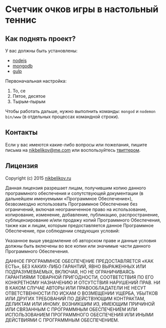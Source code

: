 # Счетчик очков игры в настольный теннис

## Как поднять проект?

У вас должны быть установлены:

- [nodejs](https://nodejs.org/)
- [mongodb](http://www.mongodb.org/)
- [gulp](http://gulpjs.com/)

Первоначальная настройка:

1. То, се
2. Пятое, десятое
3. Тырым-пырым

Чтобы работать дальше, нужно выполнить команды: `mongod` и `nodemon bin/www` (в отдельных процессах командной строки).


## Контакты

Если у вас имеются какие-либо вопросы или пожелания, пишите письма на [nikbelikov@me.com](mailto:nikbelikov@me.com) или воспользуйтесь [твиттером](https://twitter.com/_nikbelikov).

## Лицензия

Copyright (c) 2015 [nikbelikov.ru](http://nikbelikov.ru/)

Данная лицензия разрешает лицам, получившим копию данного программного обеспечения и сопутствующей документации (в дальнейшем именуемыми «Программное Обеспечение»), безвозмездно использовать Программное Обеспечение без ограничений, включая неограниченное право на использование, копирование, изменение, добавление, публикацию, распространение, сублицензирование и/или продажу копий Программного Обеспечения, также как и лицам, которым предоставляется данное Программное Обеспечение, при соблюдении следующих условий:

Указанное выше уведомление об авторском праве и данные условия должны быть включены во все копии или значимые части данного Программного Обеспечения.

ДАННОЕ ПРОГРАММНОЕ ОБЕСПЕЧЕНИЕ ПРЕДОСТАВЛЯЕТСЯ «КАК ЕСТЬ», БЕЗ КАКИХ-ЛИБО ГАРАНТИЙ, ЯВНО ВЫРАЖЕННЫХ ИЛИ ПОДРАЗУМЕВАЕМЫХ, ВКЛЮЧАЯ, НО НЕ ОГРАНИЧИВАЯСЬ ГАРАНТИЯМИ ТОВАРНОЙ ПРИГОДНОСТИ, СООТВЕТСТВИЯ ПО ЕГО КОНКРЕТНОМУ НАЗНАЧЕНИЮ И ОТСУТСТВИЯ НАРУШЕНИЙ ПРАВ. НИ В КАКОМ СЛУЧАЕ АВТОРЫ ИЛИ ПРАВООБЛАДАТЕЛИ НЕ НЕСУТ ОТВЕТСТВЕННОСТИ ПО ИСКАМ О ВОЗМЕЩЕНИИ УЩЕРБА, УБЫТКОВ ИЛИ ДРУГИХ ТРЕБОВАНИЙ ПО ДЕЙСТВУЮЩИМ КОНТРАКТАМ, ДЕЛИКТАМ ИЛИ ИНОМУ, ВОЗНИКШИМ ИЗ, ИМЕЮЩИМ ПРИЧИНОЙ ИЛИ СВЯЗАННЫМ С ПРОГРАММНЫМ ОБЕСПЕЧЕНИЕМ ИЛИ ИСПОЛЬЗОВАНИЕМ ПРОГРАММНОГО ОБЕСПЕЧЕНИЯ ИЛИ ИНЫМИ ДЕЙСТВИЯМИ С ПРОГРАММНЫМ ОБЕСПЕЧЕНИЕМ.
